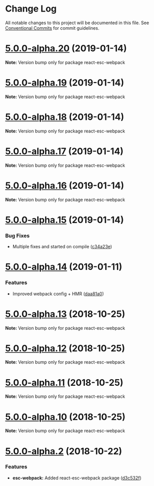 # Change Log

All notable changes to this project will be documented in this file.
See [Conventional Commits](https://conventionalcommits.org) for commit guidelines.

<a name="5.0.0-alpha.20"></a>
# [5.0.0-alpha.20](https://github.com/TriPSs/react-esc/compare/v5.0.0-alpha.19...v5.0.0-alpha.20) (2019-01-14)




**Note:** Version bump only for package react-esc-webpack

<a name="5.0.0-alpha.19"></a>
# [5.0.0-alpha.19](https://github.com/TriPSs/react-esc/compare/v5.0.0-alpha.18...v5.0.0-alpha.19) (2019-01-14)




**Note:** Version bump only for package react-esc-webpack

<a name="5.0.0-alpha.18"></a>
# [5.0.0-alpha.18](https://github.com/TriPSs/react-esc/compare/v5.0.0-alpha.17...v5.0.0-alpha.18) (2019-01-14)




**Note:** Version bump only for package react-esc-webpack

<a name="5.0.0-alpha.17"></a>
# [5.0.0-alpha.17](https://github.com/TriPSs/react-esc/compare/v5.0.0-alpha.16...v5.0.0-alpha.17) (2019-01-14)




**Note:** Version bump only for package react-esc-webpack

<a name="5.0.0-alpha.16"></a>
# [5.0.0-alpha.16](https://github.com/TriPSs/react-esc/compare/v5.0.0-alpha.15...v5.0.0-alpha.16) (2019-01-14)




**Note:** Version bump only for package react-esc-webpack

<a name="5.0.0-alpha.15"></a>
# [5.0.0-alpha.15](https://github.com/TriPSs/react-esc/compare/v5.0.0-alpha.14...v5.0.0-alpha.15) (2019-01-14)


### Bug Fixes

* Multiple fixes and started on compile ([c34a23e](https://github.com/TriPSs/react-esc/commit/c34a23e))




<a name="5.0.0-alpha.14"></a>
# [5.0.0-alpha.14](https://github.com/TriPSs/react-esc/compare/v5.0.0-alpha.9...v5.0.0-alpha.14) (2019-01-11)


### Features

* Improved webpack config + HMR ([daa81a0](https://github.com/TriPSs/react-esc/commit/daa81a0))




<a name="5.0.0-alpha.13"></a>
# [5.0.0-alpha.13](https://github.com/TriPSs/react-esc/compare/v5.0.0-alpha.9...v5.0.0-alpha.13) (2018-10-25)




**Note:** Version bump only for package react-esc-webpack

<a name="5.0.0-alpha.12"></a>
# [5.0.0-alpha.12](https://github.com/TriPSs/react-esc/compare/v5.0.0-alpha.9...v5.0.0-alpha.12) (2018-10-25)




**Note:** Version bump only for package react-esc-webpack

<a name="5.0.0-alpha.11"></a>
# [5.0.0-alpha.11](https://github.com/TriPSs/react-esc/compare/v5.0.0-alpha.9...v5.0.0-alpha.11) (2018-10-25)




**Note:** Version bump only for package react-esc-webpack

<a name="5.0.0-alpha.10"></a>
# [5.0.0-alpha.10](https://github.com/TriPSs/react-esc/compare/v5.0.0-alpha.9...v5.0.0-alpha.10) (2018-10-25)




**Note:** Version bump only for package react-esc-webpack

<a name="5.0.0-alpha.2"></a>
# [5.0.0-alpha.2](https://github.com/TriPSs/react-esc/compare/v4.0.0-beta.27...v5.0.0-alpha.2) (2018-10-22)


### Features

* **esc-webpack:** Added react-esc-webpack package ([d3c532f](https://github.com/TriPSs/react-esc/commit/d3c532f))
